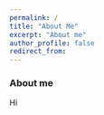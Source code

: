 ```yaml
---
permalink: /
title: "About Me"
excerpt: "About me"
author_profile: false
redirect_from:
---
```


### About me

Hi
